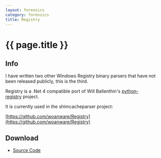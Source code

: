 ```yaml
---
layout: forensics
category: forensics
title: Registry
---
```


# {{ page.title }} #

## Info ##

I have written two other Windows Registry binary parsers that have not been released publicly, this is the third. 

Registry is a .Net 4 compatible port of Will Ballenthin's [python-registry](https://github.com/williballenthin/python-registry) project. 

It is currently used in the shimcacheparser project:

[https://github.com/woanware/Registry](https://github.com/woanware/Registry)

## Download ##

- [Source Code](https://github.com/woanware/Registry)